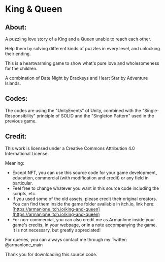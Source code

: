 # King & Queen

## About:
 A puzzling love story of a King and a Queen unable to reach each other.

Help them by solving different kinds of puzzles in every level, and unlocking their ending.

This is a heartwarming game to show what's pure love and wholesomeness for the children.

A combination of Date Night by Brackeys and Heart Star by Adventure Islands.
    
## Codes:
 The codes are using the "UnityEvents" of Unity, combined with the "Single-Responsibility" principle of SOLID and the "Singleton Pattern" used in the previous game.

## Credit:

This work is licensed under a Creative Commons Attribution 4.0 International License.

Meaning:
- Except NFT, you can use this source code for your game development, education, commercial (with modification and credit) or any field in particular.
- Feel free to change whatever you want in this source code including the scripts, etc.
- If you used some of the old assets, please credit their original creators. You can find them inside the game folder available in itch.io, link here: [https://armanlone.itch.io/king-and-queen](https://armanlone.itch.io/king-and-queen)
- For non-commercial, you can also credit me as Armanlone inside your game's credits, in your webpage, or in a note accompanying the game. It is not necessary, but greatly appreciated!

For queries, you can always contact me through my Twitter: @armanlone_main 

Thank you for downloading this source code.
